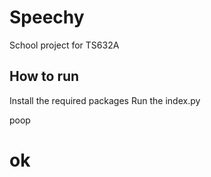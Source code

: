 # Speechy
School project for TS632A

## How to run
Install the required packages
Run the index.py


poop
# ok
